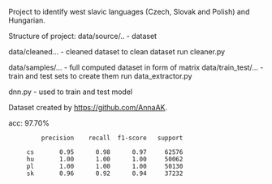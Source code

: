Project to identify west slavic languages (Czech, Slovak and Polish) and Hungarian.

Structure of project:
data/source/.. - dataset

data/cleaned... - cleaned dataset
to clean dataset run cleaner.py

data/samples/... - full computed dataset in form of matrix
data/train_test/... - train and test sets
to create them run data_extractor.py

dnn.py - used to train and test model

Dataset created by https://github.com/AnnaAK.

acc: 97.70%

             precision    recall  f1-score   support

         cs       0.95      0.98      0.97     62576
         hu       1.00      1.00      1.00     50062
         pl       1.00      1.00      1.00     50130
         sk       0.96      0.92      0.94     37232


